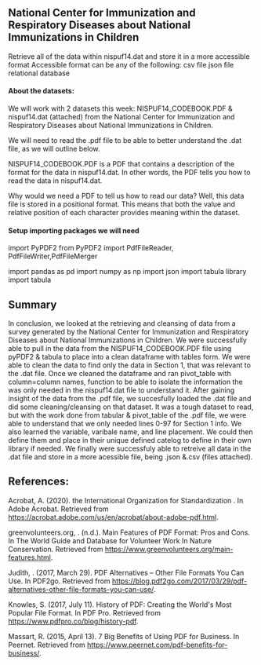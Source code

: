 ##  National Center for Immunization and Respiratory Diseases about National Immunizations in Children
Retrieve all of the data within nispuf14.dat and store it in a more accessible format
Accessible format can be any of the following:
csv file
json file
relational database
#### About the datasets:
We will work with 2 datasets this week: NISPUF14_CODEBOOK.PDF & nispuf14.dat (attached) from the National Center for Immunization and Respiratory Diseases about National Immunizations in Children.

We will need to read the .pdf file to be able to better understand the .dat file, as we will outline below.

NISPUF14_CODEBOOK.PDF is a PDF that contains a description of the format for the data in nispuf14.dat. In other words, the PDF tells you how to read the data in nispuf14.dat.

Why would we need a PDF to tell us how to read our data? Well, this data file is stored in a positional format. This means that both the value and relative position of each character provides meaning within the dataset.

#### Setup importing packages we will need

import PyPDF2 
from PyPDF2 import PdfFileReader, PdfFileWriter,PdfFileMerger

import pandas as pd
import numpy as np
import json
import tabula library
import tabula

## Summary

In conclusion, we looked at the  retrieving and cleansing of data from a survey generated by the National Center for Immunization and Respiratory Diseases about National Immunizations in Children. We were successfully able to pull in the data from the NISPUF14_CODEBOOK.PDF file using pyPDF2 & tabula to place into a clean dataframe with tables form. We were able to clean the data to find only the data in Section 1, that was relevant to the .dat file. Once we cleaned the dataframe and ran pivot_table with column=column names, function to be able to isolate the information the was only needed in the nispuf14.dat file to understand it. After gaining insight of the data from the .pdf file, we succesfully loaded the .dat file and did some cleaning/cleansing on that dataset. It was a tough dataset to read, but with the work done from tabular & pivot_table of the .pdf file, we were able to understand that we only needed lines 0-97 for Section 1 info. We also learned the variable, varibale name, and line placement. We could then define them and place in their unique defined catelog to define in their own library if needed. We finally were successfuly able to retreive all data in the .dat file and store in a more acessible file, being .json &.csv (files attached).

## References:

Acrobat, A. (2020). the International Organization for Standardization . In Adobe Acrobat. Retrieved from https://acrobat.adobe.com/us/en/acrobat/about-adobe-pdf.html.

 

greenvolunteers.org, . (n.d.). Main Features of PDF Format: Pros and Cons. In The World Guide and Database for Volunteer Work In Nature Conservation. Retrieved from https://www.greenvolunteers.org/main-features.html.

 

Judith, . (2017, March 29). PDF Alternatives – Other File Formats You Can Use. In PDF2go. Retrieved from https://blog.pdf2go.com/2017/03/29/pdf-alternatives-other-file-formats-you-can-use/.

 

Knowles, S. (2017, July 11). History of PDF: Creating the World's Most Popular File Format. In PDF Pro. Retrieved from https://www.pdfpro.co/blog/history-pdf.

 

Massart, R. (2015, April 13). 7 Big Benefits of Using PDF for Business. In Peernet. Retrieved from https://www.peernet.com/pdf-benefits-for-business/.


